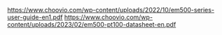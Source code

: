 https://www.choovio.com/wp-content/uploads/2022/10/em500-series-user-guide-en1.pdf
https://www.choovio.com/wp-content/uploads/2023/02/em500-pt100-datasheet-en.pdf
